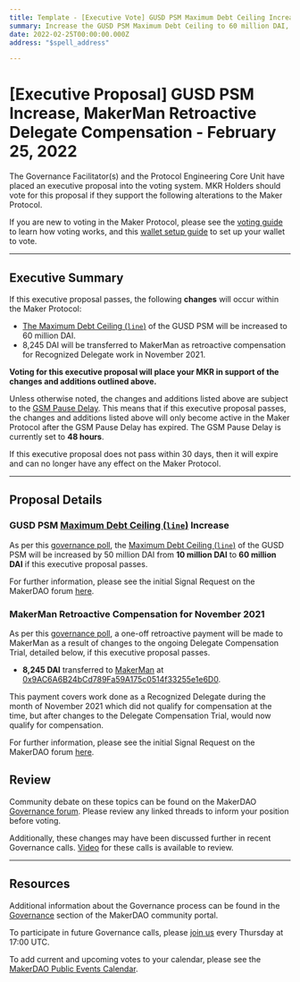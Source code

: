 ```yaml
---
title: Template - [Executive Vote] GUSD PSM Maximum Debt Ceiling Increase, MakerMan Retroactive Delegate Compensation - February 25, 2022
summary: Increase the GUSD PSM Maximum Debt Ceiling to 60 million DAI, Retroactive compensation for MakerMan for Recognized Delegate work in November 2021.
date: 2022-02-25T00:00:00.000Z
address: "$spell_address"

---
```

# [Executive Proposal] GUSD PSM Increase, MakerMan Retroactive Delegate Compensation - February 25, 2022

The Governance Facilitator(s) and the Protocol Engineering Core Unit have placed an executive proposal into the voting system. MKR Holders should vote for this proposal if they support the following alterations to the Maker Protocol.

If you are new to voting in the Maker Protocol, please see the [voting guide](https://community-development.makerdao.com/en/learn/governance/how-voting-works/) to learn how voting works, and this [wallet setup guide](https://community-development.makerdao.com/en/learn/governance/voting-setup/) to set up your wallet to vote.

---

## Executive Summary

If this executive proposal passes, the following **changes** will occur within the Maker Protocol:
- [The Maximum Debt Ceiling (`line`)](ttps://manual.makerdao.com/module-index/module-dciam#maximum-debt-ceiling-line) of the GUSD PSM will be increased to 60 million DAI.
- 8,245 DAI will be transferred to MakerMan as retroactive compensation for Recognized Delegate work in November 2021.

**Voting for this executive proposal will place your MKR in support of the changes and additions outlined above.**

Unless otherwise noted, the changes and additions listed above are subject to the [GSM Pause Delay](https://manual.makerdao.com/parameter-index/core/param-gsm-pause-delay). This means that if this executive proposal passes, the changes and additions listed above will only become active in the Maker Protocol after the GSM Pause Delay has expired. The GSM Pause Delay is currently set to **48 hours**.

If this executive proposal does not pass within 30 days, then it will expire and can no longer have any effect on the Maker Protocol.

---

## Proposal Details

### GUSD PSM [Maximum Debt Ceiling (`line`)](https://manual.makerdao.com/module-index/module-dciam#maximum-debt-ceiling-line) Increase

As per this [governance poll](https://vote.makerdao.com/polling/QmWPYU9c), the [Maximum Debt Ceiling (`line`)](https://manual.makerdao.com/module-index/module-dciam#maximum-debt-ceiling-line) of the GUSD PSM will be increased by 50 million DAI from **10 million DAI** to **60 million DAI** if this executive proposal passes.

For further information, please see the initial Signal Request on the MakerDAO forum [here](https://forum.makerdao.com/t/signal-request-raise-gemini-dollar-gusd-psm-debt-ceiling-to-60-million-dai/12961).

### MakerMan Retroactive Compensation for November 2021

As per this [governance poll](https://vote.makerdao.com/polling/QmR2DX4L), a one-off retroactive payment will be made to MakerMan as a result of changes to the ongoing Delegate Compensation Trial, detailed below, if this executive proposal passes.

* **8,245 DAI** transferred to [MakerMan](https://vote.makerdao.com/address/0x22d5294a23d49294bf11d9db8beda36e104ad9b3) at [0x9AC6A6B24bCd789Fa59A175c0514f33255e1e6D0](https://etherscan.io/address/0x9AC6A6B24bCd789Fa59A175c0514f33255e1e6D0).

This payment covers work done as a Recognized Delegate during the month of November 2021 which did not qualify for compensation at the time, but after changes to the Delegate Compensation Trial, would now qualify for compensation.


For further information, please see the initial Signal Request on the MakerDAO forum [here](https://forum.makerdao.com/t/signal-request-makerman-retroactive-delegate-comp/13051).

## Review

Community debate on these topics can be found on the MakerDAO [Governance forum](https://forum.makerdao.com/). Please review any linked threads to inform your position before voting.

Additionally, these changes may have been discussed further in recent Governance calls. [Video](https://www.youtube.com/playlist?list=PLLzkWCj8ywWNq5-90-Id6VPSsrk4OWVan) for these calls is available to review.

---

## Resources

Additional information about the Governance process can be found in the [Governance](https://community-development.makerdao.com/en/learn/governance) section of the MakerDAO community portal.

To participate in future Governance calls, please [join us](https://github.com/makerdao/community/tree/master/governance/governance-and-risk-meetings) every Thursday at 17:00 UTC.

To add current and upcoming votes to your calendar, please see the [MakerDAO Public Events Calendar](https://calendar.google.com/calendar/embed?src=makerdao.com_3efhm2ghipksegl009ktniomdk%40group.calendar.google.com&ctz=UTC&mode=week&showCalendars=0&showPrint=0).
